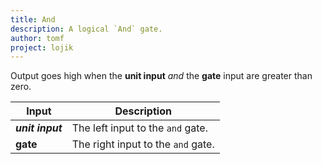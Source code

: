 ```yaml
---
title: And
description: A logical `And` gate.
author: tomf
project: lojik
---
```


<md-img src="lojik/and.png" alt=""></md-img>

Output goes high when the **unit input** _and_ the **gate** input are greater than zero.

| Input            | Description                        |
| ---------------- | ---------------------------------- |
| **_unit input_** | The left input to the `and` gate.  |
| **gate**         | The right input to the `and` gate. |
